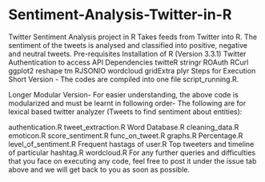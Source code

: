 # Sentiment-Analysis-Twitter-in-R
Twitter Sentiment Analysis project in R
Takes feeds from Twitter into R. The sentiment of the tweets is analysed and classified into positive, negative and neutral tweets.
Pre-requisites
Installation of R (Version 3.3.1)
Twitter Authentication to access API
Dependencies
twitteR
stringr
ROAuth
RCurl
ggplot2
reshape
tm
RJSONIO
wordcloud
gridExtra
plyr
Steps for Execution
Short Version -
The codes are compiled into one file script_running.R.

Longer Modular Version-
For easier understanding, the above code is modularized and must be learnt in following order-
The following are for lexical based twitter analyzer (Tweets to find sentiment about entities):

authentication.R
tweet_extraction.R
Word Database.R
cleaning_data.R
emoticon.R
score_sentiment.R
func_on_tweet.R
graphs.R
Percentage.R
level_of_sentiment.R
Frequent hastags of user.R
Top tweeters and timeline of particular hashtag.R
wordcloud.R
For any further queries and difficulties that you face on executing any code, feel free to post it under the issue tab above and we will get back to you as soon as possible.
